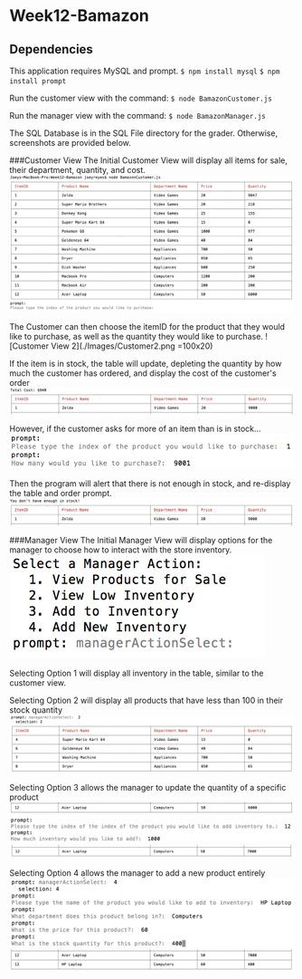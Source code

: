 # Week12-Bamazon

## Dependencies
This application requires MySQL and prompt.
`$ npm install mysql`
`$ npm install prompt`

Run the customer view with the command:
`$ node BamazonCustomer.js`

Run the manager view with the command:
`$ node BamazonManager.js`

The SQL Database is in the SQL File directory for the grader. Otherwise, screenshots are provided below.

###Customer View
The Initial Customer View will display all items for sale, their department, quantity, and cost.
![Customer View 1](/Images/Customer1.png )

The Customer can then choose the itemID for the product that they would like to purchase, as well as the quantity they would like to purchase.
![Customer View 2](./Images/Customer2.png =100x20)

If the item is in stock, the table will update, depleting the quantity by how much the customer has ordered, and display the cost of the customer's order
![Customer View 3](/Images/Customer3.png)

However, if the customer asks for more of an item than is in stock...
![Customer View 4](/Images/Customer4.png)

Then the program will alert that there is not enough in stock, and re-display the table and order prompt.
![Customer View 5](/Images/Customer5.png)

###Manager View
The Initial Manager View will display options for the manager to choose how to interact with the store inventory.
![Manager View 1](/Images/Manager1.png)

Selecting Option 1 will display all inventory in the table, similar to the customer view.

Selecting Option 2 will display all products that have less than 100 in their stock quantity
![Manager View 2](/Images/Manager2.png)

Selecting Option 3 allows the manager to update the quantity of a specific product
![Manager View 3](/Images/Manager3.png)
![Manager View 4](/Images/Manager4.png)
![Manager View 5](/Images/Manager5.png)

Selecting Option 4 allows the manager to add a new product entirely
![Manager View 6](/Images/Manager6.png)
![Manager View 7](/Images/Manager7.png)
